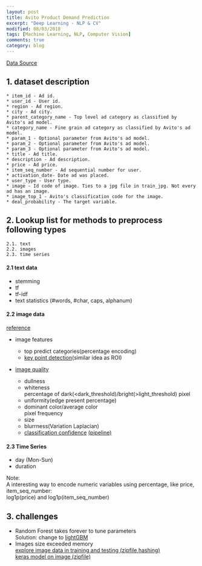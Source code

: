 ```yaml
---
layout: post
title: Avito Product Demand Prediction  
excerpt: "Deep Learning - NLP & CV"
modified: 08/03/2018
tags: [Machine Learning, NLP, Computer Vision]
comments: true
category: blog
---  
```



[Data Source](https://www.kaggle.com/c/avito-demand-prediction/data)  

## 1. dataset description  
    * item_id - Ad id.
    * user_id - User id.
    * region - Ad region.
    * city - Ad city.
    * parent_category_name - Top level ad category as classified by Avito's ad model.
    * category_name - Fine grain ad category as classified by Avito's ad model.
    * param_1 - Optional parameter from Avito's ad model.
    * param_2 - Optional parameter from Avito's ad model.
    * param_3 - Optional parameter from Avito's ad model.
    * title - Ad title.
    * description - Ad description.
    * price - Ad price.
    * item_seq_number - Ad sequential number for user.
    * activation_date- Date ad was placed.
    * user_type - User type.
    * image - Id code of image. Ties to a jpg file in train_jpg. Not every ad has an image.
    * image_top_1 - Avito's classification code for the image.
    * deal_probability - The target variable.


## 2. Lookup list for methods to preprocess following types  
    2.1. text  
    2.2. images  
    2.3. time series    
    

#### 2.1 text data

* stemming
* tf  
* tf-idf  
* text statistics (#words, #char, caps, alphanum)  

#### 2.2 image data 

[reference](https://www.kaggle.com/c/avito-demand-prediction/discussion/59880#349563)  
* image features
    * top predict categories(percentage encoding)
    * [key point detection](https://www.kaggle.com/c/avito-demand-prediction/discussion/59414)(similar idea as ROI)  
    
* [image quality](https://www.kaggle.com/shivamb/ideas-for-image-features-and-image-quality)
    * dullness
    * whiteness  
    percentage of dark(<dark_threshold)/bright(>light_threshold) pixel  
    * uniformity(edge present percentage)
    * dominant color/average color  
    pixel frequency  
    * size
    * blurrness(Variation Laplacian)  
    * [classification confidence](https://www.kaggle.com/wesamelshamy/high-correlation-feature-image-classification-conf) [(pipeline)](https://www.kaggle.com/peterhurford/image-feature-engineering)  

#### 2.3 Time Series   

* day (Mon-Sun)
* duration

Note:  
A interesting way to encode numeric variables using percentage, like price, item_seq_number:  
log1p(price) and log1p(item_seq_number)


## 3. challenges  

* Random Forest takes forever to tune parameters  
      Solution: change to [lightGBM](https://www.microsoft.com/en-us/research/wp-content/uploads/2017/11/lightgbm.pdf)
* Images size exceeded memory  
      [explore image data in training and testing (zipfile,hashing)](https://www.kaggle.com/jpmiller/comparing-test-images-to-train-images)  
      [keras model on image (zipfile)](https://www.kaggle.com/classtag/extract-avito-image-features-via-keras-vgg16/notebook)














